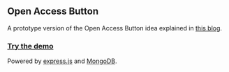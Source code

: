 ## Open Access Button

A prototype version of the Open Access Button idea explained in [this blog](http://oabutton.wordpress.com/2013/07/06/our-project-short-version/).

### [Try the demo](http://oabutton.herokuapp.com/)

Powered by [express.js](http://expressjs.com) and [MongoDB](http://www.mongodb.org).

